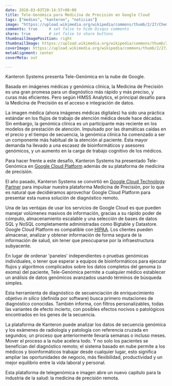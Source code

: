```yaml
---
date: 2018-03-03T20:14:57+00:00
title: Tele-Genómica para Medicina de Precisión en Google Cloud
tags: ["medios", "kanteron", "noticias"]
image: "httpss://upload.wikimedia.org/wikipedia/commons/thumb/2/27/Chemical_Genomics_Robot.jpg/800px-Chemical_Genomics_Robot.jpg"
comments: true     # set false to hide Disqus comments
share: true        # set false to share buttons
thumbnailImagePosition: right
thumbnailImage: httpss://upload.wikimedia.org/wikipedia/commons/thumb/2/27/Chemical_Genomics_Robot.jpg/800px-Chemical_Genomics_Robot.jpg
coverImage: httpss://upload.wikimedia.org/wikipedia/commons/thumb/2/27/Chemical_Genomics_Robot.jpg/800px-Chemical_Genomics_Robot.jpg
metaAlignment: center
coverMeta: out

---
```

Kanteron Systems presenta Tele-Genómica en la nube de Google.

<!--more-->

Basada en imágenes médicas y genómica clínica, la Medicina de Precisión es una gran promesa para un diagnóstico más rápido y más preciso, y curas más eficientes. Pero según HIMSS Analytics, el principal desafío para la Medicina de Precisión es el acceso e integración de datos.

La imagen médica (ahora imágenes médicas digitales) ha sido una práctica estándar en los flujos de trabajo de atención médica desde hace décadas. Sin embargo, la genómica clínica es un participante más reciente en los modelos de prestación de atención. Impulsado por las dramáticas caídas en el precio y el tiempo de secuencia, la genómica clínica ha comenzado a ser un componente más habitual de la atención al paciente. Esta mayor demanda ha llevado a una escasez de bioinformáticos y asesores genómicos, y un aumento en la carga de trabajo cognitivo de los médicos.

Para hacer frente a este desafío, Kanteron Systems ha presentado Tele-Genómica en [Google Cloud Platform](httpss://www.google.com/cloud/solutions/healthcare-life-sciences/) además de su plataforma de medicina de precisión.

El año pasado, Kanteron Systems se convirtió en [Google Cloud Technology Partner](httpss://cloud.google.com/partners/) para impulsar nuestra plataforma Medicina de Precisión, por lo que es natural que decidiéramos aprovechar Google Cloud Platform para presentar esta nueva solución de diagnóstico remoto.

Una de las ventajas de usar los servicios de Google Cloud es que pueden manejar volúmenes masivos de información, gracias a su rápido poder de cómputo, almacenamiento escalable y una selección de bases de datos SQL y NoSQL completamente administradas como Bigtable y Datastore. Google Cloud Platform es compatible con [HIPAA](httpss://cloud.google.com/security/compliance/hipaa/). Los clientes pueden almacenar, analizar y obtener información de forma segura de la información de salud, sin tener que preocuparse por la infraestructura subyacente.

En lugar de ordenar 'paneles' independientes o pruebas genómicas individuales, o tener que esperar a equipos de bioinformáticos para ejecutar flujos y algoritmos complicados sobre los datos completos del genoma (o exoma) del paciente, Tele-Genómica permite a cualquier médico establecer un análisis de datos genómicos avanzados usando términos de búsqueda simples.

Esta herramienta de diagnóstico de secuenciación de enriquecimiento objetivo *in silico* (definida por software) busca primero mutaciones de diagnóstico conocidas. También informa, con filtros personalizables, todas las variantes de efecto incierto, con posibles efectos nocivos o patológicos encontrados en los genes de la secuencia.

La plataforma de Kanteron puede analizar los datos de secuencia genómica y los exámenes de radiología y patología con referencia cruzada en segundos; un proceso que anteriormente llevaría semanas o incluso meses. Mover el proceso a la nube acelera todo. Y no solo los pacientes se benefician del diagnóstico remoto; el sistema basado en nube permite a los médicos y bioinformáticos trabajar desde cualquier lugar, esto significa ampliar las oportunidades de negocio, más flexibilidad, productividad y un mejor equilibrio entre la vida laboral y personal.

Esta plataforma de telegenómica e imagen abre un nuevo capítulo para la industria de la salud: la medicina de precisión remota.